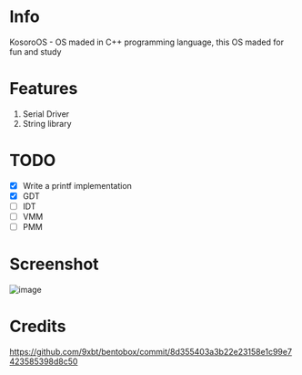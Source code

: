 # Info
KosoroOS - OS maded in С++ programming language, this OS maded for fun and study

# Features
1. Serial Driver
2. String library

# TODO
- [X] Write a printf implementation
- [X] GDT
- [ ] IDT
- [ ] VMM
- [ ] PMM

# Screenshot
![image](https://github.com/user-attachments/assets/27a307a9-7bac-44e8-8c56-1726af72c0a0)

# Credits
https://github.com/9xbt/bentobox/commit/8d355403a3b22e23158e1c99e7423585398d8c50
